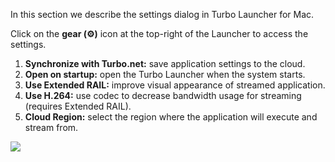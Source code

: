 In this section we describe the settings dialog in Turbo Launcher for Mac.

Click on the **gear (⚙)** icon at the top-right of the Launcher to access the settings.

1. **Synchronize with Turbo.net:** save application settings to the cloud.
2. **Open on startup:** open the Turbo Launcher when the system starts.
3. **Use Extended RAIL:** improve visual appearance of streamed application.
4. **Use H.264:** use codec to decrease bandwidth usage for streaming (requires Extended RAIL).
5. **Cloud Region:** select the region where the application will execute and stream from.

![](/docs/getting_started/advanced_settings/configuring-the-default-launch-setting-for-applications-mac.png)
